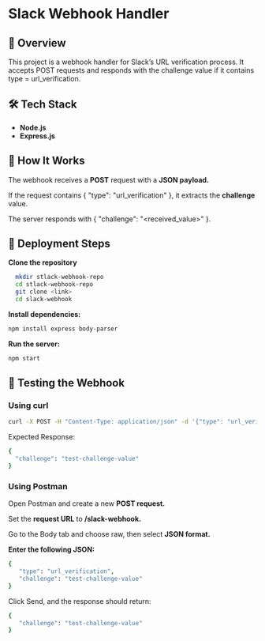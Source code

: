 # **Slack Webhook Handler**

## 📌 **Overview**

This project is a webhook handler for Slack’s URL verification process. It accepts POST requests and responds with the challenge value if it contains type = url_verification.

## 🛠 **Tech Stack**

- **Node.js**
- **Express.js**

## 🚀 **How It Works**

The webhook receives a **POST** request with a **JSON payload.**

If the request contains { "type": "url_verification" }, it extracts the **challenge** value.

The server responds with { "challenge": "<received_value>" }.

## 📡 **Deployment Steps**

**Clone the repository**
```sh
  mkdir stlack-webhook-repo
  cd stlack-webhook-repo
  git clone <link>
  cd slack-webhook
```
**Install dependencies:**
```sh
npm install express body-parser
```

**Run the server:**
```sh
npm start
```

## 🧪 **Testing the Webhook**

### **Using curl**

```sh
curl -X POST -H "Content-Type: application/json" -d '{"type": "url_verification", "challenge": "test-challenge-value"}' <your-ngrok-or-server-url>/slack-webhook
```

Expected Response:
```sh
{
  "challenge": "test-challenge-value"
}
```
### **Using Postman**

Open Postman and create a new **POST request.**

Set the **request URL** to **<your-ngrok-or-server-url>/slack-webhook.**

Go to the Body tab and choose raw, then select **JSON format.**

**Enter the following JSON:**
```sh
{
   "type": "url_verification",
   "challenge": "test-challenge-value"
}
```
Click Send, and the response should return:
```sh
{
   "challenge": "test-challenge-value"
}
```

